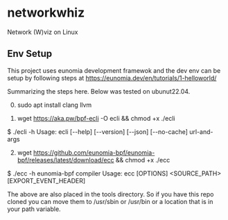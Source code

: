 # networkwhiz
Network (W)viz on Linux

## Env Setup
This project uses eunomia development framewok and the dev env can be setup by following steps at https://eunomia.dev/en/tutorials/1-helloworld/

Summarizing the steps here. Below was tested on ubunut22.04.

0) sudo apt install clang llvm

1) wget https://aka.pw/bpf-ecli -O ecli && chmod +x ./ecli

  $ ./ecli -h
  Usage: ecli [--help] [--version] [--json] [--no-cache] url-and-args

2) wget https://github.com/eunomia-bpf/eunomia-bpf/releases/latest/download/ecc && chmod +x ./ecc

  $ ./ecc -h
  eunomia-bpf compiler
  Usage: ecc [OPTIONS] <SOURCE_PATH> [EXPORT_EVENT_HEADER]

The above are also placed in the tools directory. So if you have this repo cloned you can move them to /usr/sbin or /usr/bin or a location that is in your path variable.

